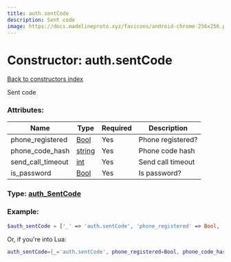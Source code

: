 ```yaml
---
title: auth.sentCode
description: Sent code
image: https://docs.madelineproto.xyz/favicons/android-chrome-256x256.png
---
```

# Constructor: auth.sentCode  
[Back to constructors index](index.md)



Sent code

### Attributes:

| Name     |    Type       | Required | Description |
|----------|---------------|----------|-------------|
|phone\_registered|[Bool](../types/Bool.md) | Yes|Phone registered?|
|phone\_code\_hash|[string](../types/string.md) | Yes|Phone code hash|
|send\_call\_timeout|[int](../types/int.md) | Yes|Send call timeout|
|is\_password|[Bool](../types/Bool.md) | Yes|Is password?|



### Type: [auth\_SentCode](../types/auth_SentCode.md)


### Example:

```php
$auth_sentCode = ['_' => 'auth.sentCode', 'phone_registered' => Bool, 'phone_code_hash' => 'string', 'send_call_timeout' => int, 'is_password' => Bool];
```  


Or, if you're into Lua:

```lua
auth_sentCode={_='auth.sentCode', phone_registered=Bool, phone_code_hash='string', send_call_timeout=int, is_password=Bool}

```


